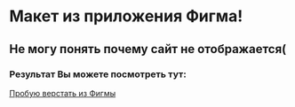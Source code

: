 # Макет из приложения Фигма!

## Не могу понять почему сайт не отображается(

### Результат Вы можете посмотреть тут:

[Пробую верстать из Фигмы]()
